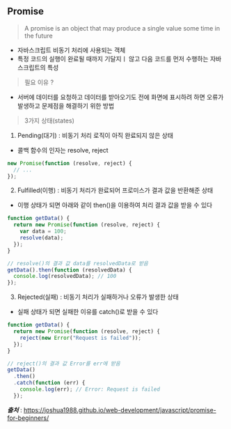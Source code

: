 ## Promise

> A promise is an object that may produce a single value some time in the future

- 자바스크립트 비동기 처리에 사용되는 객체
- 특정 코드의 실행이 완료될 때까지 기달지ㅣ 않고 다음 코드를 먼저 수행하는 자바스크립트의 특성

> 필요 이유 ?

- 서버에 데이터를 요청하고 데이터를 받아오기도 전에 화면에 표시하려 하면 오류가 발생하고 문제점을 해결하기 위한 방법

> 3가지 상태(states)

1. Pending(대기) : 비동기 처리 로직이 아직 완료되지 않은 상태

- 콜백 함수의 인자는 resolve, reject

```js
new Promise(function (resolve, reject) {
  // ...
});
```

2. Fulfilled(이행) : 비동기 처리가 완료되어 프로미스가 결과 값을 반환해준 상태

- 이행 상태가 되면 아래와 같이 then()을 이용하여 처리 결과 값을 받을 수 있다

```js
function getData() {
  return new Promise(function (resolve, reject) {
    var data = 100;
    resolve(data);
  });
}

// resolve()의 결과 값 data를 resolvedData로 받음
getData().then(function (resolvedData) {
  console.log(resolvedData); // 100
});
```

3. Rejected(실패) : 비동기 처리가 실패하거나 오류가 발생한 상태

- 실패 상태가 되면 실패한 이유를 catch()로 받을 수 있다

```js
function getData() {
  return new Promise(function (resolve, reject) {
    reject(new Error("Request is failed"));
  });
}

// reject()의 결과 값 Error를 err에 받음
getData()
  .then()
  .catch(function (err) {
    console.log(err); // Error: Request is failed
  });
```

**_출처_** : https://joshua1988.github.io/web-development/javascript/promise-for-beginners/
